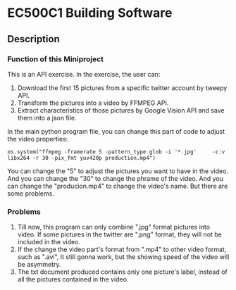 # EC500C1 Building Software
## Description
### Function of this Miniproject
This is an API exercise. In the exercise, the user can:
1. Download the first 15 pictures from a specific twitter account by tweepy API.
2. Transform the pictures into a video by FFMPEG API.
3. Extract characteristics of those pictures by Google Vision API and save them into a json file.

In the main python program file, you can change this part of code to adjust the video properties:

    os.system("ffmpeg -framerate 5 -pattern_type glob -i '*.jpg'     -c:v libx264 -r 30 -pix_fmt yuv420p production.mp4")
    
You can change the "5" to adjust the pictures you want to have in the video. And you can change the "30" to change the phrame of the video. And you can change the "producion.mp4" to change the video's name.
But there are some problems.

### Problems
1. Till now, this program can only combine ".jpg" format pictures into video. If some pictures in the twitter are ".png" format, they will not be included in the video.
2. If the change the video part's format from ".mp4" to other video format, such as ".avi", it still gonna work, but the showing speed of the video will be asymmetry.
3. The txt document produced contains only one picture's label, instead of all the pictures contained in the video.
